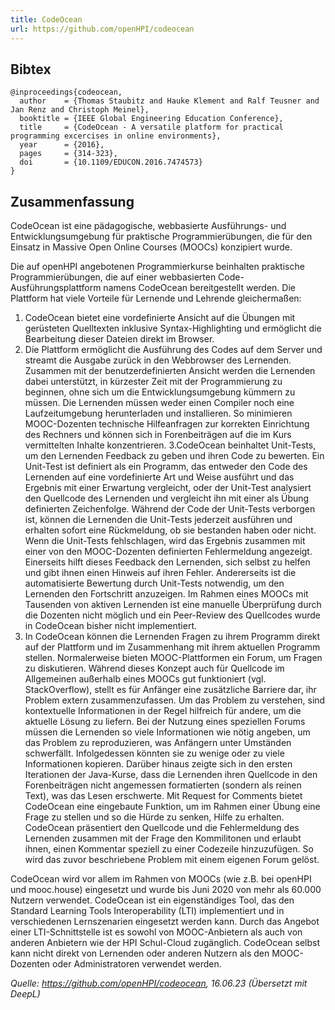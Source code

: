 ```yaml
---
title: CodeOcean
url: https://github.com/openHPI/codeocean
---
```


## Bibtex

```
@inproceedings{codeocean,
  author    = {Thomas Staubitz and Hauke Klement and Ralf Teusner and Jan Renz and Christoph Meinel},
  booktitle = {IEEE Global Engineering Education Conference}, 
  title     = {CodeOcean - A versatile platform for practical programming excercises in online environments}, 
  year      = {2016},
  pages     = {314-323},
  doi       = {10.1109/EDUCON.2016.7474573}
}
```

## Zusammenfassung

CodeOcean ist eine pädagogische, webbasierte Ausführungs- und Entwicklungsumgebung für praktische Programmierübungen, die für den Einsatz in Massive Open Online Courses (MOOCs) konzipiert wurde.

Die auf openHPI angebotenen Programmierkurse beinhalten praktische Programmierübungen, die auf einer webbasierten Code-Ausführungsplattform namens CodeOcean bereitgestellt werden. Die Plattform hat viele Vorteile für Lernende und Lehrende gleichermaßen:

1. CodeOcean bietet eine vordefinierte Ansicht auf die Übungen mit gerüsteten Quelltexten inklusive Syntax-Highlighting und ermöglicht die Bearbeitung dieser Dateien direkt im Browser.
2. Die Plattform ermöglicht die Ausführung des Codes auf dem Server und streamt die Ausgabe zurück in den Webbrowser des Lernenden. Zusammen mit der benutzerdefinierten Ansicht werden die Lernenden dabei unterstützt, in kürzester Zeit mit der Programmierung zu beginnen, ohne sich um die Entwicklungsumgebung kümmern zu müssen. Die Lernenden müssen weder einen Compiler noch eine Laufzeitumgebung herunterladen und installieren. So minimieren MOOC-Dozenten technische Hilfeanfragen zur korrekten Einrichtung des Rechners und können sich in Forenbeiträgen auf die im Kurs vermittelten Inhalte konzentrieren.
3.CodeOcean beinhaltet Unit-Tests, um den Lernenden Feedback zu geben und ihren Code zu bewerten. Ein Unit-Test ist definiert als ein Programm, das entweder den Code des Lernenden auf eine vordefinierte Art und Weise ausführt und das Ergebnis mit einer Erwartung vergleicht, oder der Unit-Test analysiert den Quellcode des Lernenden und vergleicht ihn mit einer als Übung definierten Zeichenfolge. Während der Code der Unit-Tests verborgen ist, können die Lernenden die Unit-Tests jederzeit ausführen und erhalten sofort eine Rückmeldung, ob sie bestanden haben oder nicht. Wenn die Unit-Tests fehlschlagen, wird das Ergebnis zusammen mit einer von den MOOC-Dozenten definierten Fehlermeldung angezeigt. Einerseits hilft dieses Feedback den Lernenden, sich selbst zu helfen und gibt ihnen einen Hinweis auf ihren Fehler. Andererseits ist die automatisierte Bewertung durch Unit-Tests notwendig, um den Lernenden den Fortschritt anzuzeigen. Im Rahmen eines MOOCs mit Tausenden von aktiven Lernenden ist eine manuelle Überprüfung durch die Dozenten nicht möglich und ein Peer-Review des Quellcodes wurde in CodeOcean bisher nicht implementiert.
4. In CodeOcean können die Lernenden Fragen zu ihrem Programm direkt auf der Plattform und im Zusammenhang mit ihrem aktuellen Programm stellen. Normalerweise bieten MOOC-Plattformen ein Forum, um Fragen zu diskutieren. Während dieses Konzept auch für Quellcode im Allgemeinen außerhalb eines MOOCs gut funktioniert (vgl. StackOverflow), stellt es für Anfänger eine zusätzliche Barriere dar, ihr Problem extern zusammenzufassen. Um das Problem zu verstehen, sind kontextuelle Informationen in der Regel hilfreich für andere, um die aktuelle Lösung zu liefern. Bei der Nutzung eines speziellen Forums müssen die Lernenden so viele Informationen wie nötig angeben, um das Problem zu reproduzieren, was Anfängern unter Umständen schwerfällt. Infolgedessen könnten sie zu wenige oder zu viele Informationen kopieren. Darüber hinaus zeigte sich in den ersten Iterationen der Java-Kurse, dass die Lernenden ihren Quellcode in den Forenbeiträgen nicht angemessen formatierten (sondern als reinen Text), was das Lesen erschwerte. Mit Request for Comments bietet CodeOcean eine eingebaute Funktion, um im Rahmen einer Übung eine Frage zu stellen und so die Hürde zu senken, Hilfe zu erhalten. CodeOcean präsentiert den Quellcode und die Fehlermeldung des Lernenden zusammen mit der Frage den Kommilitonen und erlaubt ihnen, einen Kommentar speziell zu einer Codezeile hinzuzufügen. So wird das zuvor beschriebene Problem mit einem eigenen Forum gelöst.

CodeOcean wird vor allem im Rahmen von MOOCs (wie z.B. bei openHPI und mooc.house) eingesetzt und wurde bis Juni 2020 von mehr als 60.000 Nutzern verwendet. CodeOcean ist ein eigenständiges Tool, das den Standard Learning Tools Interoperability (LTI) implementiert und in verschiedenen Lernszenarien eingesetzt werden kann. Durch das Angebot einer LTI-Schnittstelle ist es sowohl von MOOC-Anbietern als auch von anderen Anbietern wie der HPI Schul-Cloud zugänglich. CodeOcean selbst kann nicht direkt von Lernenden oder anderen Nutzern als den MOOC-Dozenten oder Administratoren verwendet werden.

*Quelle: https://github.com/openHPI/codeocean, 16.06.23 (Übersetzt mit DeepL)*
